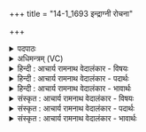 +++
title = "14-1_1693 इन्द्राग्नी रोचना"

+++
<details><summary>पदपाठः</summary>

इ꣡न्द्रा꣢꣯ग्नी। इ꣡न्द्र꣢꣯। अ꣣ग्नीइ꣡ति꣢। रो꣣चना꣢। दि꣡वः꣢। प꣡रि꣢꣯। वा꣡जे꣢꣯षु। भू꣣षथः। त꣢त्। वा꣣म्। चेति। प्र꣢। वी꣣र्यम्꣢। १६९३।
</details>

<details><summary>अधिमन्त्रम् (VC)</summary>

- इन्द्राग्नी
- विश्वामित्रः प्रागाथः
- गायत्री
- षड्जः
</details>

<details><summary>हिन्दी : आचार्य रामनाथ वेदालंकार - विषयः</summary>

प्रथम मन्त्र में आत्मा और मन का विषय कहा जा रहा है।
</details>

<details><summary>हिन्दी : आचार्य रामनाथ वेदालंकार - पदार्थः</summary>

पदार्थान्वयभाषाः -  हे(इन्द्राग्नी)आत्मा और मन! (युवाम्)तुम दोनों(वाजेषु)देवासुरसङ्ग्रामों में(दिवः)प्रकाशक परमात्मा की(रोचना)ज्योति को(परि भूषथः)चारों ओर से प्राप्त करते हो।(तत्)वह प्रसिद्ध(वाम्)तुम दोनों का(वीर्यम्)बल(प्र चेति)सब के द्वारा प्रकृष्टरूप से जाना जाता है ॥१॥
</details>

<details><summary>हिन्दी : आचार्य रामनाथ वेदालंकार - भावार्थः</summary>

भावार्थभाषाः -  मनुष्य के आत्मा और मन को योग्य है कि आन्तरिक देवासुरसङ्ग्रामों में सब आसुरी भावों को पराजित करके परमात्मा की प्राप्ति के लक्ष्य तक पहुँचें ॥१॥
</details>

<details><summary>संस्कृत : आचार्य रामनाथ वेदालंकार - विषयः</summary>

तत्रादावात्मनो मनसश्च विषय उच्यते।
</details>

<details><summary>संस्कृत : आचार्य रामनाथ वेदालंकार - पदार्थः</summary>

पदार्थान्वयभाषाः -  हे(इन्द्राग्नी)आत्ममनसी!युवाम्(वाजेषु)देवासुरसंग्रामेषु(दिवः)प्रकाशकस्य परमात्मनः(रोचना)रोचनाम् दीप्तिम्(परि भूषथः)परिप्राप्नुथः।[भू प्राप्तौ,लेटि रूपम्। रोचना इत्यत्र‘सुपां सुलुक्०’अ० ७।१।३९ इति द्वितीयैकवचनस्य लुक्।] (तत्)प्रसिद्धम्(वाम्)युवयोः(वीर्यम्)बलम्(प्र चेति)सर्वैः प्रकृष्टतया ज्ञायते ॥१॥२
</details>

<details><summary>संस्कृत : आचार्य रामनाथ वेदालंकार - भावार्थः</summary>

भावार्थभाषाः -  आभ्यन्तरे देवासुरसंग्रामे सर्वानासुरान् भावान् पराजित्य मनुष्यस्यात्मा मनश्च परमात्मप्राप्तिलक्ष्यं लब्धुमर्हतः ॥१॥
</details>